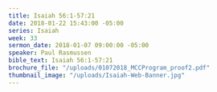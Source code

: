 ```yaml
---
title: Isaiah 56:1-57:21
date: 2018-01-22 15:43:00 -05:00
series: Isaiah
week: 33
sermon_date: 2018-01-07 09:00:00 -05:00
speaker: Paul Rasmussen
bible_text: Isaiah 56:1-57:21
brochure_file: "/uploads/01072018_MCCProgram_proof2.pdf"
thumbnail_image: "/uploads/Isaiah-Web-Banner.jpg"
---
```


